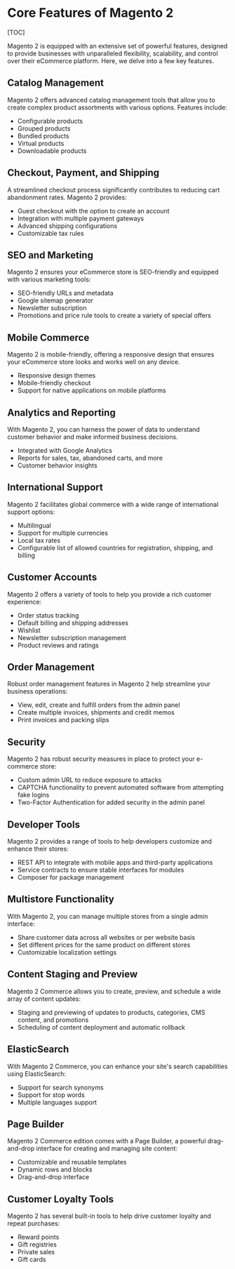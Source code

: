 # Core Features of Magento 2

[TOC]

Magento 2 is equipped with an extensive set of powerful features, designed to provide businesses with unparalleled
flexibility, scalability, and control over their eCommerce platform. Here, we delve into a few key features.

## Catalog Management
Magento 2 offers advanced catalog management tools that allow you to create complex product assortments with various
options. Features include:

- Configurable products
- Grouped products
- Bundled products
- Virtual products
- Downloadable products

## Checkout, Payment, and Shipping
A streamlined checkout process significantly contributes to reducing cart abandonment rates. Magento 2 provides:

- Guest checkout with the option to create an account
- Integration with multiple payment gateways
- Advanced shipping configurations
- Customizable tax rules

## SEO and Marketing
Magento 2 ensures your eCommerce store is SEO-friendly and equipped with various marketing tools:

- SEO-friendly URLs and metadata
- Google sitemap generator
- Newsletter subscription
- Promotions and price rule tools to create a variety of special offers

## Mobile Commerce
Magento 2 is mobile-friendly, offering a responsive design that ensures your eCommerce store looks and works well on any
device.

- Responsive design themes
- Mobile-friendly checkout
- Support for native applications on mobile platforms

## Analytics and Reporting
With Magento 2, you can harness the power of data to understand customer behavior and make informed business decisions.

- Integrated with Google Analytics
- Reports for sales, tax, abandoned carts, and more
- Customer behavior insights

## International Support
Magento 2 facilitates global commerce with a wide range of international support options:

- Multilingual
- Support for multiple currencies
- Local tax rates
- Configurable list of allowed countries for registration, shipping, and billing

## Customer Accounts
Magento 2 offers a variety of tools to help you provide a rich customer experience:

- Order status tracking
- Default billing and shipping addresses
- Wishlist
- Newsletter subscription management
- Product reviews and ratings

## Order Management
Robust order management features in Magento 2 help streamline your business operations:

- View, edit, create and fulfill orders from the admin panel
- Create multiple invoices, shipments and credit memos
- Print invoices and packing slips

## Security
Magento 2 has robust security measures in place to protect your e-commerce store:

- Custom admin URL to reduce exposure to attacks
- CAPTCHA functionality to prevent automated software from attempting fake logins
- Two-Factor Authentication for added security in the admin panel

## Developer Tools
Magento 2 provides a range of tools to help developers customize and enhance their stores:

- REST API to integrate with mobile apps and third-party applications
- Service contracts to ensure stable interfaces for modules
- Composer for package management

## Multistore Functionality
With Magento 2, you can manage multiple stores from a single admin interface:

- Share customer data across all websites or per website basis
- Set different prices for the same product on different stores
- Customizable localization settings

## Content Staging and Preview
Magento 2 Commerce allows you to create, preview, and schedule a wide array of content updates:

- Staging and previewing of updates to products, categories, CMS content, and promotions
- Scheduling of content deployment and automatic rollback

## ElasticSearch
With Magento 2 Commerce, you can enhance your site's search capabilities using ElasticSearch:

- Support for search synonyms
- Support for stop words
- Multiple languages support

## Page Builder
Magento 2 Commerce edition comes with a Page Builder, a powerful drag-and-drop interface for creating and managing site
content:

- Customizable and reusable templates
- Dynamic rows and blocks
- Drag-and-drop interface

## Customer Loyalty Tools
Magento 2 has several built-in tools to help drive customer loyalty and repeat purchases:

- Reward points
- Gift registries
- Private sales
- Gift cards